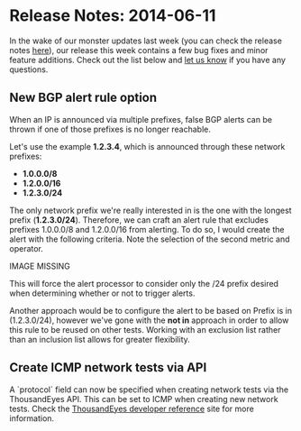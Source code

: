 # Release Notes: 2014-06-11

In the wake of our monster updates last week \(you can check the release notes [here](https://success.thousandeyes.com/ViewArticle?articleIdParam=kA0E0000000CmloKAC)\), our release this week contains a few bug fixes and minor feature additions. Check out the list below and [let us know](mailto:support@thousandeyes.com?subject=Release%20Questions) if you have any questions.

## New BGP alert rule option

When an IP is announced via multiple prefixes, false BGP alerts can be thrown if one of those prefixes is no longer reachable.  

Let's use the example **1.2.3.4**, which is announced through these network prefixes:

* **1.0.0.0/8**
* **1.2.0.0/16**
* **1.2.3.0/24**

The only network prefix we're really interested in is the one with the longest prefix \(**1.2.3.0/24**\).  Therefore, we can craft an alert rule that excludes prefixes 1.0.0.0/8 and 1.2.0.0/16 from alerting.  To do so, I would create the alert with the following criteria.  Note the selection of the second metric and operator.

IMAGE MISSING

This will force the alert processor to consider only the /24 prefix desired when determining whether or not to trigger alerts.

Another approach would be to configure the alert to be based on Prefix is in \(1.2.3.0/24\), however we've gone with the **not in** approach in order to allow this rule to be reused on other tests.  Working with an exclusion list rather than an inclusion list allows for greater flexibility.

## Create ICMP network tests via API

A \`protocol\` field can now be specified when creating network tests via the ThousandEyes API. This can be set to ICMP when creating new network tests. Check the [ThousandEyes developer reference](http://developer.thousandeyes.com/#/changesummary) site for more information.

